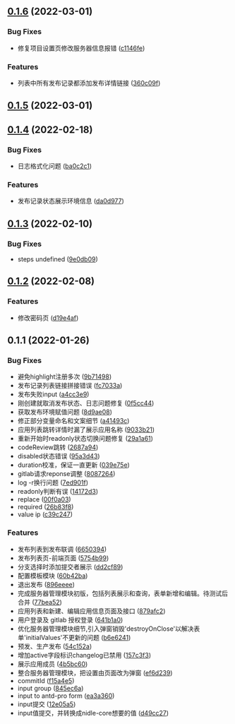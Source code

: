 ## [0.1.6](https://github.com/yanuoda/nidle/compare/v0.1.5...v0.1.6) (2022-03-01)


### Bug Fixes

* 修复项目设置页修改服务器信息报错 ([c1146fe](https://github.com/yanuoda/nidle/commit/c1146fe8e8cd4673b7c41d16bd09ba485a4037b7))


### Features

* 列表中所有发布记录都添加发布详情链接 ([360c09f](https://github.com/yanuoda/nidle/commit/360c09fb4d27537f486a4479a87613f590dac359))



## [0.1.5](https://github.com/yanuoda/nidle/compare/v0.1.4...v0.1.5) (2022-03-01)



## [0.1.4](https://github.com/yanuoda/nidle/compare/v0.1.3...v0.1.4) (2022-02-18)


### Bug Fixes

* 日志格式化问题 ([ba0c2c1](https://github.com/yanuoda/nidle/commit/ba0c2c13321a94615ed87fbec217aaf87f7d1c54))


### Features

* 发布记录状态展示环境信息 ([da0d977](https://github.com/yanuoda/nidle/commit/da0d977b79bbd901ac34a6d82d40807715e90104))



## [0.1.3](https://github.com/yanuoda/nidle/compare/v0.1.2...v0.1.3) (2022-02-10)


### Bug Fixes

* steps undefined ([9e0db09](https://github.com/yanuoda/nidle/commit/9e0db094c1eac614785920bd446d826b846f2b53))



## [0.1.2](https://github.com/yanuoda/nidle/compare/v0.1.1...v0.1.2) (2022-02-08)


### Features

* 修改密码页 ([d19e4af](https://github.com/yanuoda/nidle/commit/d19e4afebacbbf1a72c2989cf1abcc33b53065fc))



## 0.1.1 (2022-01-26)


### Bug Fixes

* 避免highlight注册多次 ([9b71498](https://github.com/yanuoda/nidle/commit/9b71498780e86ef00edf287eac92062a6bc160b3))
* 发布记录列表链接拼接错误 ([fc7033a](https://github.com/yanuoda/nidle/commit/fc7033a255c5a64170b2aca43ae7a060a7a502f6))
* 发布失败input ([a4cc3e9](https://github.com/yanuoda/nidle/commit/a4cc3e9baeed41dbdbdce62ad3e6fc0a1b10e947))
* 刚创建就取消发布状态、日志问题修复 ([0f5cc44](https://github.com/yanuoda/nidle/commit/0f5cc440bc0c1f917c717485f8a58022c00ab593))
* 获取发布环境赋值问题 ([8d9ae08](https://github.com/yanuoda/nidle/commit/8d9ae08bbd82d8864c24c431c7921f997c18ef82))
* 修正部分变量命名和文案细节 ([a41493c](https://github.com/yanuoda/nidle/commit/a41493c1a975d39cb7f794dd18ec767d30c1461d))
* 应用列表跳转详情时漏了展示应用名称 ([9033b21](https://github.com/yanuoda/nidle/commit/9033b2100311353d7e3bbfaecc06c295e3582719))
* 重新开始时readonly状态切换问题修复 ([29a1a61](https://github.com/yanuoda/nidle/commit/29a1a617f70434508f7a55ac63355f838850f40f))
* codeReview跳转 ([2687a94](https://github.com/yanuoda/nidle/commit/2687a94d0dde3d091690e5a35750f5e9e714153d))
* disabled状态错误 ([95a3d43](https://github.com/yanuoda/nidle/commit/95a3d43ea5a34544dc90180760ec508120b9e209))
* duration校准，保证一直更新 ([039e75e](https://github.com/yanuoda/nidle/commit/039e75e17217dc57201316b99ed16d9cc9c45367))
* gitlab请求reponse调整 ([8087264](https://github.com/yanuoda/nidle/commit/8087264333daba1482f964607711d17ce02a5e76))
* log -r换行问题 ([7ed901f](https://github.com/yanuoda/nidle/commit/7ed901f6949c4837bce90ca79631dc2cf5a4e52f))
* readonly判断有误 ([14172d3](https://github.com/yanuoda/nidle/commit/14172d39d653876e12eae65ddfe0fcbb865c74c2))
* replace ([00f0a03](https://github.com/yanuoda/nidle/commit/00f0a030a9f07ca47253805453a9783770d0f34e))
* required ([26b83f8](https://github.com/yanuoda/nidle/commit/26b83f835c5429461755bfa3c6a2dcb4f2afcda0))
* value ip ([c39c247](https://github.com/yanuoda/nidle/commit/c39c247ebf81dcbd8450367742e096dae2377fd2))


### Features

* 发布列表到发布联调 ([6650394](https://github.com/yanuoda/nidle/commit/665039443993ecd41e8bfd1b155f2290d39a3128))
* 发布列表页-前端页面 ([5754b99](https://github.com/yanuoda/nidle/commit/5754b993100e2f037f32ef647c44a9083eab719a))
* 分支选择时添加提交者展示 ([dd2cf89](https://github.com/yanuoda/nidle/commit/dd2cf89491e4cfa90138b539dd90ee8e1036759d))
* 配置模板模块 ([60b42ba](https://github.com/yanuoda/nidle/commit/60b42ba1e47ec92759604a0f5d14e2399ffce190))
* 退出发布 ([896eeee](https://github.com/yanuoda/nidle/commit/896eeee0d3439ae02f6603f0369bcd40e49e838f))
* 完成服务器管理模块初版，包括列表展示和查询，表单新增和编辑。待测试后合并 ([77bea52](https://github.com/yanuoda/nidle/commit/77bea52be418424566dde11b866d18ea505cc170))
* 应用列表和新建、编辑应用信息页面及接口 ([879afc2](https://github.com/yanuoda/nidle/commit/879afc2722ec3c81aed699a3c7bf7f6a5316c841))
* 用户登录及 gitlab 授权登录 ([641b1a0](https://github.com/yanuoda/nidle/commit/641b1a03cde15b43a95322650bcd7be891128790))
* 优化服务器管理模块细节,引入弹窗销毁'destroyOnClose'以解决表单'initialValues'不更新的问题 ([b6e6241](https://github.com/yanuoda/nidle/commit/b6e6241f58db7dd84b8080abd9124779613874e1))
* 预发、生产发布 ([54c152a](https://github.com/yanuoda/nidle/commit/54c152ae7ee58c754403a6ea5519183e82f44a24))
* 增加active字段标识changelog已禁用 ([157c3f3](https://github.com/yanuoda/nidle/commit/157c3f3813c8606d145f631f843431ac5352a815))
* 展示应用成员 ([4b5bc60](https://github.com/yanuoda/nidle/commit/4b5bc60f62ce343490cd1781c698eee7a9705390))
* 整合服务器管理模块，把设置由页面改为弹窗 ([ef6d239](https://github.com/yanuoda/nidle/commit/ef6d2395f8bccb2366e981d366cc96ccbd6b2d66))
* commitId ([f15a4e5](https://github.com/yanuoda/nidle/commit/f15a4e5a008d71a44d76ef5f874affdf8a89b155))
* input group ([845ec6a](https://github.com/yanuoda/nidle/commit/845ec6a72eabb37e76b4ed9167def4f15abe0328))
* input to antd-pro form ([ea3a360](https://github.com/yanuoda/nidle/commit/ea3a360890dc208f1623e9ef3f8553ffbdcab711))
* input提交 ([12e05a5](https://github.com/yanuoda/nidle/commit/12e05a588e87cf0936061fc87c257a139e9ae2ab))
* input值提交，并转换成nidle-core想要的值 ([d49cc27](https://github.com/yanuoda/nidle/commit/d49cc27e011fd378025dbd91d8d3409d59e44054))



